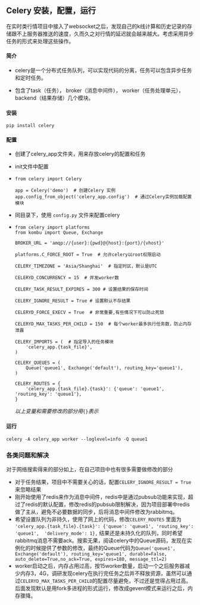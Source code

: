 ## Celery 安装，配置，运行

在实时类行情项目中接入了websocket之后，发现自己的k线计算和历史记录的存储跟不上服务器推送的速度，久而久之对行情的延迟就会越来越大。考虑采用异步任务的形式来处理这些操作。

#### 简介

* celery是一个分布式任务队列，可以实现代码的分离，任务可以包含异步任务和定时任务。

* 包含了task（任务）， broker（消息中间件）， worker（任务处理单元）， backend（结果存储）几个模块。

#### 安装

```
pip install celery
```

#### 配置

* 创建了celery\_app文件夹，用来存放celery的配置和任务
* init文件中配置

* ```
  from celery import Celery

  app = Celery('demo')  # 创建Celery 实例
  app.config_from_object('celery_app.config')  # 通过Celery实例加载配置模块
  ```
* 同目录下，使用 `config.py` 文件来配置celery

* ```
  from celery import platforms
  from kombu import Queue, Exchange

  BROKER_URL = 'amqp://{user}:{pwd}@{host}:{port}/{vhost}'

  platforms.C_FORCE_ROOT = True  # 允许celery以root权限启动

  CELERY_TIMEZONE = 'Asia/Shanghai'  # 指定时区，默认是UTC

  CELERYD_CONCURRENCY = 15  # 并发worker数

  CELERY_TASK_RESULT_EXPIRES = 300 # 设置结果的保存时间

  CELERY_IGNORE_RESULT = True # 设置默认不存结果

  CELERYD_FORCE_EXECV = True  # 非常重要,有些情况下可以防止死锁

  CELERYD_MAX_TASKS_PER_CHILD = 150  # 每个worker最多执行任务数，防止内存泄露

  CELERY_IMPORTS = (  # 指定导入的任务模块
      'celery_app.{task_file}',
  )

  CELERY_QUEUES = (
      Queue('queue1', Exchange('default'), routing_key='queue1'),
  )

  CELERY_ROUTES = {
      'celery_app.{task_file}.{task}': {'queue': 'queue1', 'routing_key': 'queue1'},
  }
  ```

  _以上变量和需要修改的部分用_`{}`_表示_

#### 运行

```
celery -A celery_app worker --loglevel=info -Q queue1
```

### 各类问题和解决

对于网络搜索得来的部分如上，在自己项目中也有很多需要做修改的部分

* 对于任务结果，项目中不需要关心的话，配置`CELERY_IGNORE_RESULT = True` 来忽略结果
* 刚开始使用了redis来作为消息中间件，redis中是通过pubsub功能来实现，超过了redis的默认配置，修改redis的pubsub限制解决，因为项目部署中redis做了主从，避免不必要数据的同步，后将消息中间件修改为rabbitmq。
* 希望设置队列为非持久，使用了网上的代码，修改`CELERY_ROUTES` 里面为 `'celery_app.{task_file}.{task}': {'queue': 'queue1', 'routing_key': 'queue1',  'delivery_mode': 1},` 结果还是未持久化的队列，同时希望rabbitmq消息不需要ack。搜索无果，阅读celery中的Queue源码，发现在实例化的时候提供了参数的修改，最终的Queue代码为`Queue('queue1', Exchange('default'), routing_key='queue1', durable=False, auto_delete=True,no_ack=True, expires=180, message_ttl=2)`
* worker启动之后，内存占用过高，按15worker数量，启动一个之后服务器减少内存3，4G，调研发现celery在执行完任务之后并不释放资源，虽然可以通过`CELERYD_MAX_TASKS_PER_CHILD`的配置尽量避免，不过还是觉得占用过高。后面发现默认是用fork多进程的形式运行，修改成gevent模式来运行之后，内存骤降。



